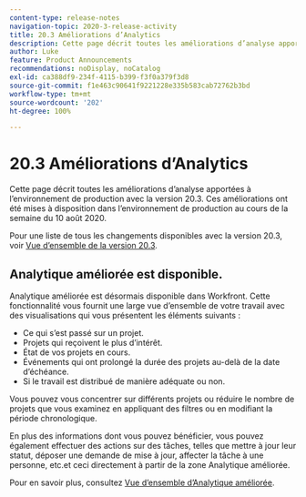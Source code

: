 ```yaml
---
content-type: release-notes
navigation-topic: 2020-3-release-activity
title: 20.3 Améliorations d’Analytics
description: Cette page décrit toutes les améliorations d’analyse apportées à l’environnement de production avec la version 20.3. Ces améliorations ont été mises à disposition dans l’environnement de production au cours de la semaine du 10 août 2020.
author: Luke
feature: Product Announcements
recommendations: noDisplay, noCatalog
exl-id: ca388df9-234f-4115-b399-f3f0a379f3d8
source-git-commit: f1e463c90641f9221228e335b583cab72762b3bd
workflow-type: tm+mt
source-wordcount: '202'
ht-degree: 100%

---
```


# 20.3 Améliorations d’Analytics

Cette page décrit toutes les améliorations d’analyse apportées à l’environnement de production avec la version 20.3. Ces améliorations ont été mises à disposition dans l’environnement de production au cours de la semaine du 10 août 2020.

Pour une liste de tous les changements disponibles avec la version 20.3, voir [Vue d’ensemble de la version 20.3](../../../product-announcements/product-releases/20.3-release-activity/20-3-release-overview.md).

## Analytique améliorée est disponible.

Analytique améliorée est désormais disponible dans Workfront. Cette fonctionnalité vous fournit une large vue d’ensemble de votre travail avec des visualisations qui vous présentent les éléments suivants :

* Ce qui s’est passé sur un projet.
* Projets qui reçoivent le plus d’intérêt.
* État de vos projets en cours.
* Événements qui ont prolongé la durée des projets au-delà de la date d’échéance.
* Si le travail est distribué de manière adéquate ou non.

Vous pouvez vous concentrer sur différents projets ou réduire le nombre de projets que vous examinez en appliquant des filtres ou en modifiant la période chronologique.

En plus des informations dont vous pouvez bénéficier, vous pouvez également effectuer des actions sur des tâches, telles que mettre à jour leur statut, déposer une demande de mise à jour, affecter la tâche à une personne, etc.et ceci directement à partir de la zone Analytique améliorée.

Pour en savoir plus, consultez [Vue d’ensemble d’Analytique améliorée](../../../enhanced-analytics/enhanced-analytics-overview.md).

